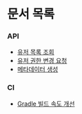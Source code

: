 # 문서 목록

### API

- [유저 목록 조회](api/get-user.adoc)
- [유저 권한 변경 요청](api/put-user-role.adoc)
- [메타데이터 생성](api/post-metadata.adoc)

### CI

- [Gradle 빌드 속도 개선](ci/Gradle_빌드_속도_개선.md)

